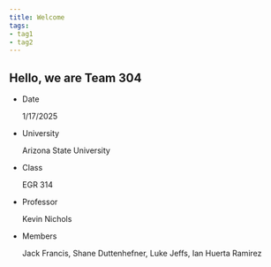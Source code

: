 ```yaml
---
title: Welcome
tags:
- tag1
- tag2
---
```


## Hello, we are Team 304

- Date

    1/17/2025

- University

    Arizona State University
  
- Class

    EGR 314
  
- Professor

    Kevin Nichols
  
- Members

    Jack Francis, Shane Duttenhefner, Luke Jeffs, Ian Huerta Ramirez
